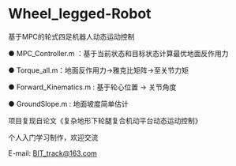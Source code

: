 # Wheel_legged-Robot
基于MPC的轮式四足机器人动态运动控制

● MPC_Controller.m ：基于当前状态和目标状态计算最优地面反作用力

● Torque_all.m：地面反作用力->雅克比矩阵->至关节力矩

● Forward_Kinematics.m : 基于轮心位置 -> 关节角度

● GroundSlope.m : 地面坡度简单估计

项目复现自论文《复杂地形下轮腿复合机动平台动态运动控制》

个人入门学习制作，欢迎交流

 E-mail: BIT_track@163.com

